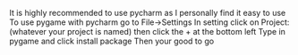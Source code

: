 It is highly recommended to use pycharm as I personally find it easy to use
To use pygame with pycharm go to File->Settings
In setting click on Project:(whatever your project is named) then click the + at the bottom left
Type in pygame and click install package
Then your good to go
